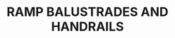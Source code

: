 ---
layout: project
title: "RAMP BALUSTRADES AND HANDRAILS"
description: "Design of Ramp balustrades and handrails. Australian standard 1428.1"
thumbnail: "/assets/images/project2/image1.jpg"
image: "/assets/images/project2/image1.jpg"  
overview:
  - "**cad-design**"
  - "**fabrication**"
  - "**drafting**"
  - "**balustrade**"
  - "**handrails**"
details: |
  - **Client**: ControlFab
  - **Duration**: July 2022
photos:
  - url: "/assets/images/project2/image1.jpg"
    caption: ""
  - url: "/assets/images/project2/image2.jpg"
    caption: ""
  - url: "/assets/images/project2/image3.jpg"
    caption: ""
  - url: "/assets/images/project2/image4.jpg"
    caption: ""
    
---